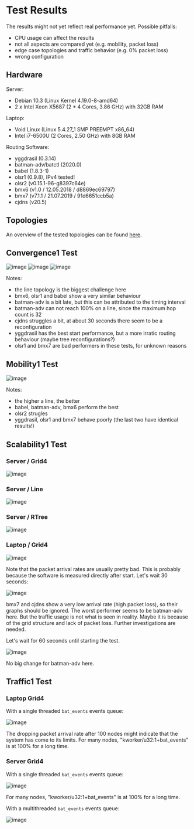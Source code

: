 # Test Results

The results might not yet reflect real performance yet. Possible pitfalls:

* CPU usage can affect the results
* not all aspects are compared yet (e.g. mobility, packet loss)
* edge case topologies and traffic behavior (e.g. 0% packet loss)
* wrong configuration

## Hardware

Server:

* Debian 10.3 (Linux Kernel 4.19.0-8-amd64)
* 2 x Intel Xeon X5687 (2 * 4 Cores, 3.86 GHz) with 32GB RAM

Laptop:

* Void Linux (Linux 5.4.27_1 SMP PREEMPT x86_64)
* Intel i7-6500U (2 Cores, 2.50 GHz) with 8GB RAM

Routing Software:

* yggdrasil (0.3.14)
* batman-adv/batctl (2020.0)
* babel (1.8.3-1)
* olsr1 (0.9.8), IPv4 tested!
* olsr2 (v0.15.1-96-g8397c64e)
* bmx6 (v1.0 / 12.05.2018 / d8869ec69797)
* bmx7 (v7.1.1 / 21.07.2019 / 91d6651ccb5a)
* cjdns (v20.5)

## Topologies

An overview of the tested topologies can be found [here](../data/README.md).

## Convergence1 Test

![image](laptop/convergence1/1_convergence1-line.png)
![image](laptop/convergence1/1_convergence1-rtree.png)
![image](laptop/convergence1/1_convergence1-grid4.png)

Notes:

- the line topology is the biggest challenge here
- bmx6, olsr1 and babel show a very similar behaviour
- batman-adv is a bit late, but this can be attributed to the timing interval
- batman-adv can not reach 100% on a line, since the maximum hop count is 32
- cjdns struggles a bit, at about 30 seconds there seem to be a reconfiguration
- yggdrasil has the best start performance, but a more irratic routing behaviour (maybe tree reconfigurations?)
- olsr1 and bmx7 are bad performers in these tests, for unknown reasons

## Mobility1 Test

![image](laptop/mobility1/1_mobility1.png)

Notes:

- the higher a line, the better
- babel, batman-adv, bmx6 perform the best
- olsr2 strugles
- yggdrasil, olsr1 and bmx7 behave poorly (the last two have identical results!)

## Scalability1 Test

### Server / Grid4

![image](server/scalability1/1_scalability1-grid4.png)

### Server / Line

![image](server/scalability1/1_scalability1-line.png)

### Server / RTree

![image](server/scalability1/1_scalability1-rtree.png)

### Laptop / Grid4

![image](laptop/scalability1/1_scalability1-grid4.png)

Note that the packet arrival rates are usually pretty bad. This is probably because the software is measured directly after start. Let's wait 30 seconds:

![image](laptop/scalability1/2_scalability1-grid4.png)

bmx7 and cjdns show a very low arrival rate (high packet loss), so their graphs should be ignored. The worst performer seems to be batman-adv here. But the traffic usage is not what is seen in reality. Maybe it is because of the grid structure and lack of packet loss. Further investigations are needed.

Let's wait for 60 seconds until starting the test.

![image](laptop/scalability1/3_scalability1-grid4.png)

No big change for batman-adv here.

## Traffic1 Test

### Laptop Grid4

With a single threaded `bat_events` events queue:

![image](laptop/traffic1/1_traffic1-batman-adv-grid4.png)

The dropping packet arrival rate after 100 nodes might indicate that the system has come to its limits.
For many nodes, "kworker/u32:1+bat_events" is at 100% for a long time.

### Server Grid4

With a single threaded `bat_events` events queue:

![image](server/traffic1/1_traffic1-batman-adv-grid4.png)

For many nodes, "kworker/u32:1+bat_events" is at 100% for a long time.

With a multithreaded `bat_events` events queue:

![image](server/traffic1/2_traffic1-batman-adv-grid4.png)

